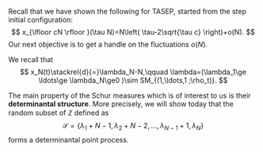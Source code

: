 Recall that we have shown the following for TASEP, started from the step initial configuration:
$$
x_{\lfloor cN \rfloor }(\tau N)=N\left( \tau-2\sqrt{\tau c} \right)+o(N).
$$
Our next objective is to get a handle on the fluctuations $o(N)$.

We recall that
$$
x_N(t)\stackrel{d}{=}\lambda_N-N,\qquad 
\lambda=(\lambda_1\ge \ldots\ge \lambda_N\ge0 )\sim SM_{(1,\ldots,1 ;\rho_t)}.
$$

The main property of the Schur measures which is of interest to us is their **determinantal structure**. More precisely, we will show today that the random subset of $\mathbb{Z}$ defined as 
$$
\mathcal{S}=\left\{ \lambda_1+N-1,\lambda_2+N-2,\ldots,\lambda_{N-1}+1,\lambda_N  \right\}
$$
forms a determinantal point process.
